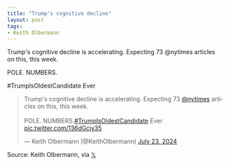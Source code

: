 ```yaml
---
title: "Trump's cognitive decline"
layout: post
tags:
- Keith Olbermann
---
```


Trump's cognitive decline is accelerating. Expecting 73 @nytimes articles on this, this week.

POLE. NUMBERS.

#TrumpIsOldestCandidate Ever

<blockquote class="twitter-tweet"><p lang="en" dir="ltr">Trump&#39;s cognitive decline is accelerating. Expecting 73 <a href="https://twitter.com/nytimes?ref_src=twsrc%5Etfw">@nytimes</a> articles on this, this week. <br /><br />POLE. NUMBERS.<a href="https://twitter.com/hashtag/TrumpIsOldestCandidate?src=hash&amp;ref_src=twsrc%5Etfw">#TrumpIsOldestCandidate</a> Ever <a href="https://t.co/136dGcjy35">pic.twitter.com/136dGcjy35</a></p>&mdash; Keith Olbermann (@KeithOlbermann) <a href="https://twitter.com/KeithOlbermann/status/1815602262611271783?ref_src=twsrc%5Etfw">July 23, 2024</a></blockquote> <script async src="https://platform.twitter.com/widgets.js" charset="utf-8"></script>

Source: Keith Olbermann, via [𝕏](https://x.com)
